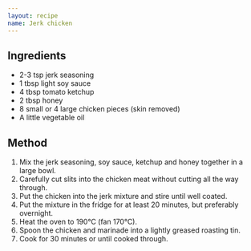 ```yaml
---
layout: recipe
name: Jerk chicken
---
```


## Ingredients

- 2-3 tsp jerk seasoning
- 1 tbsp light soy sauce
- 4 tbsp tomato ketchup
- 2 tbsp honey
- 8 small or 4 large chicken pieces (skin removed)
- A little vegetable oil

## Method

1. Mix the jerk seasoning, soy sauce, ketchup and honey together in a large bowl.
2. Carefully cut slits into the chicken meat without cutting all the way through.
3. Put the chicken into the jerk mixture and stire until well coated.
4. Put the mixture in the fridge for at least 20 minutes, but preferably overnight.
5. Heat the oven to 190°C (fan 170°C).
6. Spoon the chicken and marinade into a lightly greased roasting tin.
7. Cook for 30 minutes or until cooked through.

